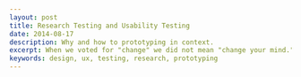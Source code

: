 ```yaml
---
layout: post
title: Research Testing and Usability Testing
date: 2014-08-17
description: Why and how to prototyping in context.
excerpt: When we voted for "change" we did not mean "change your mind."
keywords: design, ux, testing, research, prototyping
---
```


